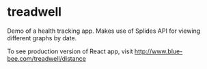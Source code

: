 # treadwell
Demo of a health tracking app. Makes use of Splides API for viewing different graphs by date.

To see production version of React app, visit http://www.blue-bee.com/treadwell/distance

